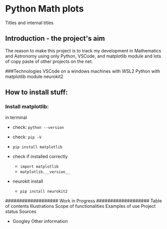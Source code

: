 # Python Math plots

Titles and internal titles

## Introduction - the project's aim

The reason to make this project is to track my development in Mathematics and Astronomy using only Python, VSCode, and matplotlib module and lots of copy paste of other projects on the net. 


###Technologies
VSCode on a windows machines with WSL2 
Python with matplotlib module
neurokit2

## How to install stuff: 

### Install matplotlib:
in terminal
- check: ```python --version```
- check: ```pip -V ```
- ```pip install matplotlib```
- check if installed correctly 
    - ```import matplotlib```
    - ```matplotlib.__version__```

- neurokit install
    - ```pip install neurokit2```

################### Work in Progress ###################
Table of contents
Illustrations
Scope of functionalities 
Examples of use
Project status 
Sources
- Googley
Other information
